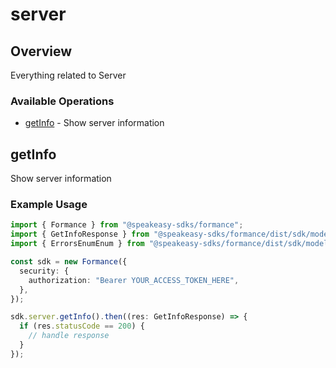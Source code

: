 # server

## Overview

Everything related to Server

### Available Operations

* [getInfo](#getinfo) - Show server information

## getInfo

Show server information

### Example Usage

```typescript
import { Formance } from "@speakeasy-sdks/formance";
import { GetInfoResponse } from "@speakeasy-sdks/formance/dist/sdk/models/operations";
import { ErrorsEnumEnum } from "@speakeasy-sdks/formance/dist/sdk/models/shared";

const sdk = new Formance({
  security: {
    authorization: "Bearer YOUR_ACCESS_TOKEN_HERE",
  },
});

sdk.server.getInfo().then((res: GetInfoResponse) => {
  if (res.statusCode == 200) {
    // handle response
  }
});
```
